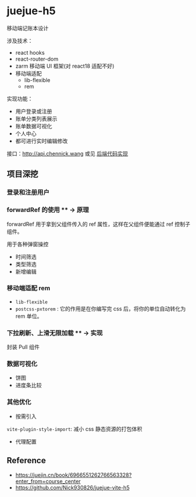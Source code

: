# juejue-h5

移动端记账本设计

涉及技术：
- react hooks
- react-router-dom
- zarm 移动端 UI 框架(对 react18 适配不好)
- 移动端适配
  - lib-flexible
  - rem

实现功能：
- 用户登录或注册
- 账单分类列表展示
- 账单数据可视化
- 个人中心
- 都可进行实时编辑修改

接口：http://api.chennick.wang 或见 [后端代码实现](https://github.com/Jinx-FX/juejue-server)

## 项目深挖

### 登录和注册用户

### forwardRef 的使用 ** -> 原理

forwardRef 用于拿到父组件传入的 ref 属性，这样在父组件便能通过 ref 控制子组件。

用于各种弹窗操控

- 时间筛选
- 类型筛选
- 新增编辑

### 移动端适配 rem

- `lib-flexible`
- `postcss-pxtorem` : 它的作用是在你编写完 css 后，将你的单位自动转化为 rem 单位。

### 下拉刷新、上滑无限加载 ** -> 实现

封装 Pull 组件

### 数据可视化

- 饼图
- 进度条比较

### 其他优化

- 按需引入

`vite-plugin-style-import`: 减小 css 静态资源的打包体积

- 代理配置


## Reference

- https://juejin.cn/book/6966551262766563328?enter_from=course_center
- https://github.com/Nick930826/juejue-vite-h5